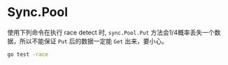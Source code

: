 # Sync.Pool



使用下列命令在执行 race detect 时, `sync.Pool.Put` 方法会1/4概率丢失一个数据，所以不能保证 `Put` 后的数据一定能 `Get` 出来，要小心。
```bash
go test -race
```



